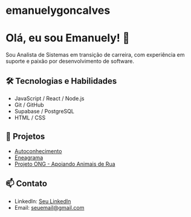 # emanuelygoncalves

# Olá, eu sou Emanuely! 👋
Sou Analista de Sistemas em transição de carreira, com experiência em suporte e paixão por desenvolvimento de software.


## 🛠️ Tecnologias e Habilidades
- JavaScript / React / Node.js
- Git / GitHub
- Supabase / PostgreSQL
- HTML / CSS


## 📂 Projetos
- [Autoconhecimento](https://github.com/Emp0werWeb/modo-aprendizagem)
- [Eneagrama](https://emp0werweb.github.io/Quizz-eneagrama)
- [Projeto ONG - Apoiando Animais de Rua](https://ajuda-animal-frontend.vercel.app)


## 📫 Contato
- LinkedIn: [Seu LinkedIn](https://linkedin.com/in/seunome)
- Email: seuemail@gmail.com

